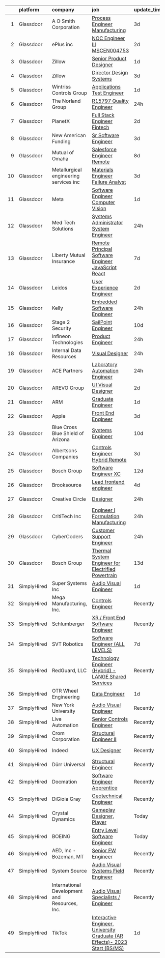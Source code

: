 

|    | platform    | company                                       | job                                                                                                                                                                                                                                                                                                                                                                                                                                                                                                                                                                                                                                                                                                                                                                                                                                                                                                                                                                                                                                                                                                                                                                                                                                                                                                                                                                                                                                                                                                                                                                                            | update_time   | location                    |
|---:|:------------|:----------------------------------------------|:-----------------------------------------------------------------------------------------------------------------------------------------------------------------------------------------------------------------------------------------------------------------------------------------------------------------------------------------------------------------------------------------------------------------------------------------------------------------------------------------------------------------------------------------------------------------------------------------------------------------------------------------------------------------------------------------------------------------------------------------------------------------------------------------------------------------------------------------------------------------------------------------------------------------------------------------------------------------------------------------------------------------------------------------------------------------------------------------------------------------------------------------------------------------------------------------------------------------------------------------------------------------------------------------------------------------------------------------------------------------------------------------------------------------------------------------------------------------------------------------------------------------------------------------------------------------------------------------------|:--------------|:----------------------------|
|  1 | Glassdoor   | A  O  Smith Corporation                       | [Process Engineer  Manufacturing ](https://www.glassdoor.com/partner/jobListing.htm?pos=123&ao=1110586&s=58&guid=000001834a4058af9fbb6e25b316b801&src=GD_JOB_AD&t=SR&vt=w&ea=1&cs=1_88274fc3&cb=1663398074980&jobListingId=1008136187538&cpc=B101C867B3EF2D75&jrtk=3-0-1gd540m6sitko801-1gd540m7dk6fc800-c5c07ae36c4a324f--6NYlbfkN0Bb4ZFitTjniGAgHWh10W3TeqUgmHD9ab1uUtLcNXt52ry0qMjwc_iOtpP0HKeTXmhWgud_uLfD4icouxsAG73Smo2UPS3HLtBVql1JkZ3QzaIW2-XL0-R53cv2qotQU3Y-2vJOL29RJny4lt-y_tZxE535OLRc7QovHD_kSB3fKNb6VzIGRKnKmgmGXoc2FZ-3CBCf26sH7SExdQDyV3wi5xRlG3mo1bU4RtMGWpSVWT-MaspGuYrMsh2ssmVgyp8DLsbiIrQGNULkKtsznY2KmG7UbKJmAWrxYaEr3gHeoAVn0E2IgYe1WoECZUEoENWxUQuT-R2yx1usQ8sMxbyHOEpCT5KuyBA67bH8M_KIEluHUSYrwExC2q9LkXl3hcTTazyTVsOGP7B798iODfOY0saAMW97tIwYzPxn8al4bggmv5ol6OJkkyICzJuPZlENVk8q_Y-MczAnDh_GA178qjhtqoJZoAJoHfk41_DeTPT2OosGtwpsbV13Ng2BoHNZDI-rwPXqog%3D%3D)                                                                                                                                                                                                                                                                                                                                                                                                                                                                                                                                                                                                                                                                                                        | 3d            | Ashland City, TN            |
|  2 | Glassdoor   | ePlus inc                                     | [NOC Engineer III   MSCEN004753](https://www.glassdoor.com/partner/jobListing.htm?pos=124&ao=1110586&s=58&guid=000001834a4058af9fbb6e25b316b801&src=GD_JOB_AD&t=SR&vt=w&ea=1&cs=1_37724aac&cb=1663398074980&jobListingId=1008139239570&cpc=6FC5BA77C9A4CD78&jrtk=3-0-1gd540m6sitko801-1gd540m7dk6fc800-84de1b4a5cb6ead3--6NYlbfkN0B4q5ZfxtiYuHthRCrlNTaH3IgnRrb9iipLWN6eJD-7mZ_ik5fnnuNKhefJl6Hd361oTjYD7O8vKXqpzjS5pZwqni8_Sd-CZSfZgGOtzPG_-v__nGy0pEQJFiEk-wTxyb677_KAoXcpDyDHBA6QU0Z75y-ZQCYAvLLDYYAmBNEgtRD_E04zAsfbdxMypLKKVCGCXj0sRxEpXmpx5n0VLqZ-3rgd4nK8B5V8dS7BIf2NkijO0r-K9CwssElblHFsTEcMbRAJUf26UuqtgJdFNh5eam14CubgaKHJQ1s0Z2AfcgJhwA2c5FBpHGmy8twA02Z7uzsgAlo6tpA4QxuHjgM_0CCdgIyYBTWzqU0BLNtBrZ3RLfrwGy0gG3o-yPqRnjtxeWhWcvmFW2_QzDpY44pK635w4yqawQb-yY1RWMy4KfIaqDKS4p-pmA7o6UjWtE3JHy6NqHSaHN4735TRQ8a_LvqhQYpYg7HCF8xie6ec124aTJGhKqb_WKpW56YDO2Xgu2oA-2EnSXUOyY_FGgaLb9wsvX4JcdE%3D)                                                                                                                                                                                                                                                                                                                                                                                                                                                                                                                                                                                                                                                                                        | 2d            | Remote                      |
|  3 | Glassdoor   | Zillow                                        | [Senior Product Designer](https://www.glassdoor.com/partner/jobListing.htm?pos=117&ao=1110586&s=58&guid=000001834a4058af9fbb6e25b316b801&src=GD_JOB_AD&t=SR&vt=w&cs=1_808e15ff&cb=1663398074978&jobListingId=1008142170614&cpc=654405A9B1E0A9F5&jrtk=3-0-1gd540m6sitko801-1gd540m7dk6fc800-364448741de08556--6NYlbfkN0ANMurRYyPEXg08u6OamUd1Mvhk-zhFSGYIZgoJR86UvYL2v6MoUqae-sD5DnU21vqlSUSPFRMoK9lgReLkKPc-m1dwt8eaZ3HSWQJD73DtPSzAwewj0TbtbTV1dhbLEvWmWniEwQJgkYMCum7fjHxSQAbWxpQwW71RtzALUd0S5y1wh-NaowGrUMaVrSKH_hTIcUVne7J2Ngob8Fs7Ddscc9-Za20rZkJJpB7BMSGLacleXJoYet-w-WL8R1Ha4tTKnC2tCFuMwEhadwTCcMCQq-FPYFwwx7h9LBEjSLgS7jdhA6W_yVBiso-QZkLlTlUNG7x4ughNS-So0YUmEW38xIOk_c7AuhCIJcz4lxZFHwX6essFAKv8ntt_9d8sVR98etr346CLtIYFSE4w3jJr4XK096Jywzq6NV2uVlYVeHglMd_kg2EIVpGMlBI32VqS9TEZDSj47Xj5rRcfATs4vXRt_KfnJ7XFwGN5dfX9yoBvoiChEv2tGUpff64tHa6ExLAXgoS-5ywBf5CrFx9By7qqAEIg_EohATxBUmNCTtO58yHQJYBnF8Fn8elQ8vS3204MnjyBwez08Yh9n4P89N1vOxkJGuBquYVNWbkPCjljuftNyUHebTBXCbk_kC5JRqreBOxw27xTNaI3pXrIU-WEG2hXZycZuqHKblpSavWUF-gmaCXJz08NMlG21DTGTN0Zh5mPHptC-febs0vnKSiYTfxlb6aeFRW2i4uN-qmHcbcaHGFFoRakyYdMfqH3hKXMOycfSHR4MtlldwB2d7RFIwtkeKP9CP-WwhdSO3L0R1AQEEkSNpfgz_mYqg_Jg9NqQ_42dzwK6KBpYxRBSQek8wGBZzvu-UY33qq_mb8DWKV4IbtGX1Io45s4b4g%3D)                                                                                                                                                                                                                                                                                                                                    | 1d            | Remote                      |
|  4 | Glassdoor   | Zillow                                        | [Director  Design Systems](https://www.glassdoor.com/partner/jobListing.htm?pos=126&ao=1110586&s=58&guid=000001834a4058af9fbb6e25b316b801&src=GD_JOB_AD&t=SR&vt=w&cs=1_1d234bae&cb=1663398074979&jobListingId=1008136049385&cpc=654405A9B1E0A9F5&jrtk=3-0-1gd540m6sitko801-1gd540m7dk6fc800-4697696807620ca1--6NYlbfkN0ANMurRYyPEXg08u6OamUd1Mvhk-zhFSGYIZgoJR86UvYL2v6MoUqae-sD5DnU21vqiEA1QlhtJkm-T0k2qyKKwO5hv4PnVPWC-zvUifV9Bwvb37D-OebcASSDcObZMZnSHWHiNFd5cLZ2mZoiL3ESIDPauLx1eIxBK8PSQ8uj628haT1hVAcg9PFF8amdbmH7gfFLp-1qb9CYkx-h1CWcwh1w4EqE2WaNrevijY9MhWVQ_5Jx5tT4t4C61mgRW8qf5K6Z_b85W3zL65114br9ch1xo-1yAV_08nC490uvFcLPWTiTQTNklPmup4rvD915DdY_Ch3pR7vn1-rCA_sPqaG2J_ExaFWnvWC69u1qTkz8Lj1R9cklCKOLvanIKT5kOgeeeNIMEThxYjEKPjzO3hil1Azvm2QQQC5w6Ug5NldUlDTDkJuB7ajy_7tFX3bO5mdtsktVtq8NpVNHxv1Wrxky_FXXO8Wp56ZunAKJ7VMm9fnF1w9gpcC44qtxTvt7CRZB5stVpL1JGRx_jMJy4Jc-BY3V6C8Nzud08dO7t2cd0-J7TalRUd0LhelG3kgd2qNz_tHwKsF8UoX9k-rA32ahojwPsiNRF1i84ZG3uc4M1cCea253zfg1_nAt7uh8XEdCs6FeiU18y90BvFnIcTVipCtqDr_1AR6qCRcwAsxGj43Ztrhk34bHbXd4HeekWBEWr2A-hnL0ShMstu33RKGQqtHLc-8v4H5aeXnF0Z3FgS-TNTOx7iYE8iSsAhXIPpkY1mdep28TQkS6PmS4vbM3zZ5HsPboqNA62KyjodElOV6TlfBlH9dj6h49dgRKYKonRaIBhUdOk_vLKxnfN19h3d4I8XXgmgkzg45aTvdrwHhqWF4xsveAsL7NO6rs%3D)                                                                                                                                                                                                                                                                                                                                   | 3d            | Remote                      |
|  5 | Glassdoor   | Wintriss Controls Group                       | [Applications Test Engineer](https://www.glassdoor.com/partner/jobListing.htm?pos=106&ao=1110586&s=58&guid=000001834a4058af9fbb6e25b316b801&src=GD_JOB_AD&t=SR&vt=w&ea=1&cs=1_428b2379&cb=1663398074978&jobListingId=1008142393455&cpc=9FE5D8D7282D4400&jrtk=3-0-1gd540m6sitko801-1gd540m7dk6fc800-f4858d5496ece971--6NYlbfkN0DzaDHVbxJ-LJZej0v9fk4K-FwNocoxjQ_zxp68kPBvcqyzjXk4zrV-AMeBBNdR_3LrmuO1VF_YWwPG3axNAWvEKmCTiDgsumbbtgYkN0aGotvsFtWWqtZ8ML08tEc9DgE9_sKhrRn840pXmqm9x0TJCFrMc1vaCL6IJ2Pzz25HrY2qVLRpXQ9k6XmPBNyHoghBBdycHQZHDdwJRC-X0c5qMNX1SpkXR6kqMgkUaPFqvEegyL-1axnlehqp8yUigYe0erBxvOMXWRKafcVrYAnG5pE4fcc1jpcgSYVcCkNeKqU3zEddV2ObnH9aQs81DuWuoLMyT02NvEz6bKVgFz-qJDCb19OzcgpcmLyyRmtLlN55Fzwqi6_9c6kLAOH2sBBBzJIqrmJf99pB3SURn1S4faFUpw5ZePu40pZlVogZYMh7ZQspk-WdX9CkFxVKo63wRxHKkiknUeekoCegdnz80ApnasO_uvWWtOMvvgB0NtnnDSjp4yEfylW-zi2LMAk1RNRMZmZjGA%3D%3D)                                                                                                                                                                                                                                                                                                                                                                                                                                                                                                                                                                                                                                                                                                              | 1d            | Acton, MA                   |
|  6 | Glassdoor   | The Norland Group                             | [R15797 Quality Engineer](https://www.glassdoor.com/partner/jobListing.htm?pos=130&ao=1110586&s=58&guid=000001834a4058af9fbb6e25b316b801&src=GD_JOB_AD&t=SR&vt=w&ea=1&cs=1_f5a009df&cb=1663398074980&jobListingId=1008145650337&cpc=56C4EA4A1A191A49&jrtk=3-0-1gd540m6sitko801-1gd540m7dk6fc800-bb31e12b5ebc2f84--6NYlbfkN0Cs2QQGjdTOBHrQsJuheh98jDPi9TyT0ZfRIAHkJTTzuElC61QxND8ZjN2R-w4rcx9BhE_VOAFU-tb0pEIZasi40t8rJJEfW5rnPr1onEBoDJ2D-DdLo3jUDatw3MvO3qNbWLnvWAtT1pn5u3geH1RW-WqEHvAkyCvpGoSaGJZx39pGX_rpkJKGw75J-qVRysNqbrurjJNQ42iMjfqE2rxGrBmQn7nRcucOJbGVf71GtCSI-qa7lmA-ll9fF8eDAMLus9RaYBAdFGOX4gJnffJMeJT40osmpMgZsGgXoRyrpwS7iG5NZJkqVr85bQdgtdNeT1jxEoobjS0LqLiViMIa9x9LDOMGdYQfTxB3zH25OubP6XLSwiHe8anVQRpLtq0A7dqze4GVFRhg8hNyL_82kdwZdrqGSMcYrPWj2VulVXnStnMpG5MCXIZacJarN0KtdVjllWZME3leYO0vyWUtN0tdX-OSGFWN9BBokN_HVbQ1fHcVOIzE)                                                                                                                                                                                                                                                                                                                                                                                                                                                                                                                                                                                                                                                                                                                                             | 24h           | Palo Alto, CA               |
|  7 | Glassdoor   | PlanetX                                       | [Full Stack Engineer   Fintech](https://www.glassdoor.com/partner/jobListing.htm?pos=112&ao=1110586&s=58&guid=000001834a4058af9fbb6e25b316b801&src=GD_JOB_AD&t=SR&vt=w&ea=1&cs=1_0e518255&cb=1663398074978&jobListingId=1008139786792&cpc=217C45A42544DB93&jrtk=3-0-1gd540m6sitko801-1gd540m7dk6fc800-6b52d948a3b6ea5b--6NYlbfkN0Ao1sXqsfl_eKMvAUCHN22fcucLWVoEbECIQPomdFbHy0usTcl-Fngn-mWl2k64ogeBwJVRhqKKAvIilE9VIzeIbyo-pmfYZUtyoAaGNS0lZgR43Cu1iEZlBR0QcdDUKal8W4eROixZsbiGSfHzew2Nql40vsp4CeutMshazSzXdrytcqU4-UpdVdmkUtIhXy3BD0VbSXkU05SmdZOpr6u5-q5wi3A6oogCndtkd4CJhAg5v5InSQjAKqB70wL7xECjSltrdCFGtX36mL2MR-2cNdweg7kPaPDzs6hoKdKBDwXAq8LhYFTz05ut_3xGbxjDuM-czhS1pQ-esSYVNDfXYHhVBLE9RYaTUgOXk4oWIZVbCg6sm-IXlAn_tG4Kqoqv5iPNC3Zay-ximVcFxqAMPBMKRM7FFMGyO6sROqGmoZI-g4fxtB41lNS0aEjqpwQBUWjfk4obMGIeUOz58dU53Pa1RQQbhLbrouXI1CeofOv4YHizYEOYm4uqXT-KS0E8_7KyeF8HjA%3D%3D)                                                                                                                                                                                                                                                                                                                                                                                                                                                                                                                                                                                                                                                                                                           | 2d            | Remote                      |
|  8 | Glassdoor   | New American Funding                          | [Sr  Software Engineer](https://www.glassdoor.com/partner/jobListing.htm?pos=114&ao=1110586&s=58&guid=000001834a4058af9fbb6e25b316b801&src=GD_JOB_AD&t=SR&vt=w&ea=1&cs=1_9f184e5b&cb=1663398074979&jobListingId=1008136930117&cpc=F7A2269C793D5877&jrtk=3-0-1gd540m6sitko801-1gd540m7dk6fc800-911757b8bd4b4e48--6NYlbfkN0C2BFb7Ub2YUp4strrym9V3pWtjyRKtgHKt_kMzkewmGGJEved23y_kY-GSZp2akmPHQGf_sqQ9T7l9enCe72TpNrDEMVABugLuHqt7UEMCUq49GGsXZFh7ER6s6k_WIPEVrRpJEoBk2albyXAqnaWLI1VTWsSmJf9OvNfB_8vlohAxXd-rhAU34JGQzmXnZIOLNFYx5iAaaK4b0Z81wVgt3MScD6Ixx5gNqjd4SpAS9BIlrx_AoLdhaJ-wzVPLyetX_s1-A99f6kcafhxexpU26zKLPoubEiY3uM4Wb0vta0P-Dg5XNlPg6I3FweE3xOhgd-pW70iyIZlNG3FuCsDNEsFp5LG7msHsjl4CiZhhH0R1pv260kXRDS-sc8Aup9PYaPB0MHk7qcUezCmpQKf7TFPZM694VXJeLC8V7wuEMUY6hEBv37b6wOlDLC455h3XftmmECmJOUNoaxZHmpcpRaJmW6eSTFh2xqMakrcoQhcMKh18uTUM6iyHRcFlsh4Io8ANlzEvsQ%3D%3D)                                                                                                                                                                                                                                                                                                                                                                                                                                                                                                                                                                                                                                                                                                                   | 3d            | Remote                      |
|  9 | Glassdoor   | Mutual of Omaha                               | [Salesforce Engineer   Remote](https://www.glassdoor.com/partner/jobListing.htm?pos=109&ao=1110586&s=58&guid=000001834a4058af9fbb6e25b316b801&src=GD_JOB_AD&t=SR&vt=w&cs=1_21a2cc86&cb=1663398074978&jobListingId=1008126266615&cpc=AF1E4A3695F490BE&jrtk=3-0-1gd540m6sitko801-1gd540m7dk6fc800-2c430e978f3b786d--6NYlbfkN0AKY9t8q7VgAheoAs7efbXyhExMUVS6P88HBLabZoQOT6odWudF8K1nswEbB-u_gfhpoqbk2Gu_Ij1pbMkCaCxA4sFSufbrH3PyHdjj_IHJxKKO7ncoKR1mfChi40gAl32OhRk_6NkiabsT2P8gymBO4S0jupcXWeKmc9nP7kvawedH2Eyklsz7sNfSIlLvfBzKdjyXOIaSZHzq8yAnwM_C2Rlhz6JDy5zSlmflmdn0cT6Y25Pvfpye18NoKjyksbS5ih58d3ZeCZgZ4k8LifrilaFhjv2ohgy2rHKv8JbOXH-JEfba2rzCTjp-zGDxpByMyUc7J4pG8HwsgnItwPB28G6A9y8G8gUeVRd7QUFPER1L18OoxIFtDzPGZjCrvIf_Aij90GkP4d7-qtvj1Y4TfaFHCGvGTRmR_nH9mISJizQ9gmtP5ez4n3FNVdTnuYsUTOKnolyRA5RO55GUX1hGaImx8rb4WBBEoPbP71BaDzm3QViqd8cgifgTrkkOqQns76wUkwztFKIueLQTKyLQDXJemmERSyQ%3D)                                                                                                                                                                                                                                                                                                                                                                                                                                                                                                                                                                                                                                                                                               | 8d            | Remote                      |
| 10 | Glassdoor   | Metallurgical engineering services  inc       | [Materials Engineer   Failure Analyst](https://www.glassdoor.com/partner/jobListing.htm?pos=111&ao=1110586&s=58&guid=000001834a4058af9fbb6e25b316b801&src=GD_JOB_AD&t=SR&vt=w&ea=1&cs=1_3faee2d9&cb=1663398074978&jobListingId=1008136727428&cpc=FDA93C03AE7AED37&jrtk=3-0-1gd540m6sitko801-1gd540m7dk6fc800-fb0a70ed8939e296--6NYlbfkN0BHIfC1zsKGIu0R3teaIu8liT7fbRNLaQeDQfcPJweUKxynNxS1I3QAnlwsrwmkpKWS5rREaoIAaDJfT9YU9kC7ouXimAROHKLl2pMp-9lUIfFQaxUkeBmlokzOpspGC7sdsuGNJLt5nrw8SxfzYrXlvHLqOdyzz1kAi_cXcNNbDCyewX63_ehF4jlLQ_pzQwLYL5HoVW01O_aj0CDxZV7pOWHTNjBg21hXoJ5uFBkrPUPda0H_GzPUpquoE6o3VPK4Z9P7JN4J_1P-Qc06UD5Xjot8mQM4dHv9nxemlua1bYZEW7ieUCZP6IU7LbhWugGgpZEvtoDfYuZ-8s-9nexgKRHIsMuzqrCrsYQGkTBTdE0nB87qY3pVEGwqLHmDdGUKy1b7p_zKTCmAoHFax9W1v9-Z6_j78dI4RzjLeJmbym8ZvhyrXTA67-D28Xwj4RsTLQXkeZFIb5CEZKO4TszN-GXflvNsFU912_aTexFz8Ef3sbG4TKGfB2ItVUkfghgqhlebQFV90cwAmGZl_16d)                                                                                                                                                                                                                                                                                                                                                                                                                                                                                                                                                                                                                                                                                                | 3d            | Richardson, TX              |
| 11 | Glassdoor   | Meta                                          | [Software Engineer  Computer Vision](https://www.glassdoor.com/partner/jobListing.htm?pos=118&ao=1110586&s=58&guid=000001834a4058af9fbb6e25b316b801&src=GD_JOB_AD&t=SR&vt=w&cs=1_8eb924ba&cb=1663398074979&jobListingId=1008142762144&cpc=BAEB662971763A76&jrtk=3-0-1gd540m6sitko801-1gd540m7dk6fc800-61579f315bf37275--6NYlbfkN0DYl4UJW4r1Vl7FEn6T9F-rD9lpC-0oMJVSiWjK_MGUd8e8cHXcpv6KPyjLHZEfqkVgVCssgQfI9k_P6BFMDfvlSJEKDeaVNQFxludeMnD3v_542Wq9x6Sbxhua_yb756SiwYng5I6i1QZVT4bZFagxjIif_As1C6jyjrJ1kqs97KeIzIMh-msc5TqlALOofKlgpHgOAsGyydvsDR8e3QcCACKja80UEP4enu7L6CDaHOhqtqzWIMcFFdF3tBmKXzXSFmuf-D9fwTCxNV2uTw26VK2FehDA3HcfXC9h308AoSe0X_1o8djCmd8ichqtSsv7F741ji9FfzGvch-V4bQq9vua-09-zINjb3EKpMzd7RgnLdtjzW7kzDIioBmZ7nBGpqowGJ3ffBApwR-QxsTD8WAqNMcxezf8cx5x-NF1RFrOnY7xM1cKA6OEuwr3Po_XCNxepVzYuqtuE9w9WWnghbCa9zN65u4Iz8ylZQQPXjWZ75dzKJKFcOhMPlXQIWOQRufMGu0dQyaZBqru_K38gJy0FByh3ehsDLL9pfvMpDu7B6sE-MBPkO8qnPgOuRieQNzjjEOxBWgyt2weze1zMyE741JtH298vjHVXWBfA9UzFnT2qNWE_oxHwrZTxfAubdKIYEsTZYPSsWo-orGxM6-KS-LG3nv8Q20cut7wzIsSH_5ANUyRilJD1qnxkoxKZOk6hfS6K0Qeypm0ImxOW3QtYOhM_iJuOL2wa6n_dr8vpfTWVxgY2h6Qj49HegUEkgVETsA4LrLZNtJqla8Q_cG-vC7_ZKqFp5MIdf8pU7wwf0xCBLdK6yk1ahxXPXA9CTz7IPWfRz9AYK3kEK7W9CXOYlTUlYmAEy2A7PZ0FE9eEsMc3-MRaqABsM0yuAzhuVVZMvifYyypGbE2gyUw1C2Ya-zsgSW6ulhEfekUQXzPKy20e3Lj8vgpDnnxw6bQZTcMneJ1Q9LjlCcRNOHhSWKwSWgHGUhCP8Xek4b2X9LBjH0ywSJ4WECu8ObCBypUTVTOUNvx7_35DFnp1_mXOAeKQdjXnLHt2DOesWmggSjInVp2IRrH1U-rvXcyhjs%3D)                                                                                                                         | 1d            | Seattle, WA                 |
| 12 | Glassdoor   | Med Tech Solutions                            | [Systems Administrator   System Engineer](https://www.glassdoor.com/partner/jobListing.htm?pos=110&ao=1110586&s=58&guid=000001834a4058af9fbb6e25b316b801&src=GD_JOB_AD&t=SR&vt=w&ea=1&cs=1_90425ff3&cb=1663398074978&jobListingId=1008145519351&cpc=ACAF1607C5C1E404&jrtk=3-0-1gd540m6sitko801-1gd540m7dk6fc800-11df856e030e0a24--6NYlbfkN0Dx3r3E47sSe5bB3PIy1uzBZvlB7xy2NhfhZMlxQTsxrAM8lLPxNGOO8NGviw1W6kMAe2MEHHkG0aoukZmVsx8sh99xWnuCFNwq0l7A2rpRBgxopZsrVZf67-5kOOID4NM3VpfwfYEofAm0l-dNaLQBFoXy2n9Ri2dKU7EdAaxD3vy_Qo6bi0rktS3Ioc5WnyElaLpVVsWihAdsmxZuWfIHZe5K5OWVL_gn9nt6jsxHEPjSV2AuRqMyXEN0Kf1ISvJyx3Cq18rqUuBoIGSwdT5HRCHv-KJ__E4MSbOsKiRXt6cL8rHHPGSJvmVxO-hPpOGqLdeQkEG6o-3CMureleKihBB7fPhd2dzFwm4DA24cRNkvUJ-1M4N_Je806j_M1nge8WN7FcVNv9_1ShpabNEotqNM-RAc8dLeJZpZXTL2RM_l6Ly951mxKs_XfER8UOlaL3xV0OeKqmiOrWNvUFgsGGmaHs50UWNfquDHdGJ6NRBi6mjvUOVaFuCiHFrKj1s%3D)                                                                                                                                                                                                                                                                                                                                                                                                                                                                                                                                                                                                                                                                                                               | 24h           | Remote                      |
| 13 | Glassdoor   | Liberty Mutual Insurance                      | [Remote Principal Software Engineer  JavaScript React](https://www.glassdoor.com/partner/jobListing.htm?pos=108&ao=1110586&s=58&guid=000001834a4058af9fbb6e25b316b801&src=GD_JOB_AD&t=SR&vt=w&cs=1_41c28e5e&cb=1663398074977&jobListingId=1008129949434&cpc=F793441F64F6F721&jrtk=3-0-1gd540m6sitko801-1gd540m7dk6fc800-039b1290ad11a24c--6NYlbfkN0D19kSVUiNzG2UWy1lRGehFMusHrHGUl8ru40ax50wmt7DArby_x8vsKPea1Au2d2T1zZFDcLe-8T4dn4r0T2UYr-mWtxO5YsMOmVmH1Oo-KjKr3yyyhISNBuH36IKBKea4LHf2DPT_Kb6VR1yLnI9RxqoDUj_dX4HBsgA__5l8jySJsKJQeiPpt7g-Sk0PL9zHIDKzkmqbXPgwmhosgWmmwXIxUg-AcZuC8LUeZ_GsNBgJR1pQLG3BYvDUWMnLbV30FB5xscvXzlLUk4fTEjHJcFs87FFrVg4rEqR-FtHEKmPdhCg-O3pw_bubdJAXxJ4eehYX4DKrI_hOF56QjjbxtkoAmqGNKNyWDu3pVBoBeTezJ0rNZechzhE95iA7kTq666CXjI2kmsA4YBErKC41g9EeXXpjhvKMO1bwh4I6-rda6lh_5TDbQXTAcLtevs7zDyxziGI0uTj2YU1tsXecvN0ghcfRjpOWR6aNWhnnPLnz19R16yeAPv6frmvPwxia5gmI8sRAzbWiH7qaelaEsY0ttlePvD0LPH2gPj4SXcGnhzzn5UVdpJr-CPz_WGakMRa3EABu3LHWyJ9pVrhUsHMyZQQJGlYUsAH1k0P7sbDqBjloSM5GpXq0pViaf3FCDaQbFbV2jM1rvBE5AWSvFcdVQU7z-5kf5hELG7Rs4i_Jl7b0nSoH)                                                                                                                                                                                                                                                                                                                                                                                                                                                                                                                     | 7d            | Plano, TX                   |
| 14 | Glassdoor   | Leidos                                        | [User Experience Engineer](https://www.glassdoor.com/partner/jobListing.htm?pos=105&ao=1110586&s=58&guid=000001834a4058af9fbb6e25b316b801&src=GD_JOB_AD&t=SR&vt=w&cs=1_603d0a25&cb=1663398074977&jobListingId=1008139939169&cpc=292036AD7E8A5303&jrtk=3-0-1gd540m6sitko801-1gd540m7dk6fc800-6bde4ca1fdafb9c0--6NYlbfkN0CZUO70VSdYKA8PR3jfrSh5ljhqJhfDt0PzQCMubt8cRihWbmqO_-Ccw6DGinMZCyJ44qOBz0TUFxa1ds0PGAHkmoYuVoGX0crAdfzTIdmvDUa5Q76LtPOUDAqbyCp15LchO3TrnZJYV8UVd6dAPo-Sk4ROiWGVdph1JwGXzkjf-lDxpp0qCDHdgi3PDd7mPPBaoMY7wKpXH59qPZ_PBozEEpl_9yaoWaYTGuPIUR0RNod0qxVYJ-B7FbMahGTEENCWhRIss1xqc6BDfLAZ74rgfXiJ7D5Z8ixY-sS0vexpAV_jQr_jksZ1GiDcL7e_DccL3Is45KvCwjD_sH7OnnAc1hYuB1azNhFCQvFl2TZw53Qvs6OUky-T9EGtOhhC5a_gXZyO5-wbcw4fQbJCtHSi48r6EXQSr1hiLO_Hu8PeTI3NqBT028dns6_3duDOnrUjhSQyYyLmfNF9TWInMa4Qc2x3-XJkSpEKSUgf7y5zdMtuMla3XCbwlHB0tVEPGNu1kT_hF3z1xxDR8bUsGhNov_lOQDp_NYEySxTT0rNKQgTt8KCbvsbn6YmUSQH6W4BA2QKcNE4mB7CocCXYxda6rw6QI9jox6AvfzbM7y5pATkPsTrhKrJ-)                                                                                                                                                                                                                                                                                                                                                                                                                                                                                                                                                                                                                 | 2d            | Reston, VA                  |
| 15 | Glassdoor   | Kelly                                         | [Embedded Software Engineer](https://www.glassdoor.com/partner/jobListing.htm?pos=116&ao=1110586&s=58&guid=000001834a4058af9fbb6e25b316b801&src=GD_JOB_AD&t=SR&vt=w&cs=1_c7e7f60a&cb=1663398074978&jobListingId=1008146015319&cpc=036CEF58F9688075&jrtk=3-0-1gd540m6sitko801-1gd540m7dk6fc800-3b6077f90814f627--6NYlbfkN0D6qFSVCaa8tXn-rJ3OcXif2lPyFmwsE2iZBGE4YLg1gz3DzxANTQL2R188vJaRnafQsfMFTfUZ_n2R2-LQfc5YXumFZZ_GyyXpc4s1WLW3adVCMmmZqPYkc3aTJjQWh974VnSUKcard3ty9tKakQ70OUGhTlmc09-17A9E6DQMfMeC8ounEi_wuHk16dBT2tl6IOlBD7OpCLaZZLJn_-q080lnpR2GCoIxIV097yUQPcMb-FJOzWMXYVthq2Ew0qh6_H_UYlv0QYcZTHcn4uHyaIcIjB1rhBGpCg_cMQSP_H4tExNrqrrNsXpEwpjQoFmyESkM8h2xcgzwItDmT3jQZj7jeO_lHxkSrh2LGQjnVreNvSOntWM8ppu-mldNHoRPncyTlrJ1iKjo6Gy-OW8M1CG3X8qNfD58WTalLXwNALGd6HyD46cDivTr54owIzO7O7kGaL5vDBzfuz3HuhVQ4_uV1hVnLYc2xMrgYv6L-b6UXJcdEwvgryuFYN0mvnDO3CFQ6-1fxvUmdS8IylvRo4N_C6PlqLQeLGS-f7nzrBRHvAdHCgKdvQgnByiG_nJpvc4IGDgVhqCLM9QIMf5b5f0KuyMcJUvxcNM_ZCbgDd9q28SDKiGF-KHbPZWTYu9g0I5NKmTPXyt4cjmh7dDJpIAf3-CFmxAfmxVTuL2FF4ZnG7nntj9nyZHgPXLI3VC6JGUDMXn16nsqr1J__6_tgg3N4JYdDquhjhcmB6GGOARNdjjIRHjaChaGoJAHbe--sayDfCHwUKG7_5nUtbWPQvFjaf9doAH8hwDsVQxUnpCRd-i4hGnMfbELYhcOycr-LufZOj1TKNdlL6kxyzdQTAKNtIzDtKiY-cGfitZ2fQkOJpe1WIEo7jGj-qD1iVjYHauub4ysd4JE1kuX-wo4LGUyHGE4HOM2uQd0E9fcfr4h2yroLKVuyU8wqwNqrdJJGchsagL4qvHG9xkp37bzTPIc9AsR4aqV6X-vmxBo6pFOtapk8261Cam4JwFPTjvQtDnYWWFhzQ5C6AyGE61LSDinVsktCOffneN-vjGaOt1KRE2jKDoHMyIGYfvsUuPG-SLOZ6nwkwfnFsUkOB4F4BkklHjF-Np_L_K_6Qu2Rv9lAVsMqoi83feExbeP72Jfy85pETWgO5v3q1CcID1mC01QNNFHuthxaLbLTe9jKZ-KUM2RutWYKajfDJOf0uA%3D) | 24h           | Farmington, CT              |
| 16 | Glassdoor   | Stage 2 Security                              | [SailPoint Engineer](https://www.glassdoor.com/partner/jobListing.htm?pos=101&ao=1110586&s=58&guid=000001834a4058af9fbb6e25b316b801&src=GD_JOB_AD&t=SR&vt=w&ea=1&cs=1_a167209a&cb=1663398074977&jobListingId=1008122108192&cpc=AECEB822CA110EBC&jrtk=3-0-1gd540m6sitko801-1gd540m7dk6fc800-ab52e1fe7014b250--6NYlbfkN0A8T88lZYuzf-YiSocU980sXMNm8VYjkAjpTeJrhsXZBo5azuizjI5jDhn4NeyRL-DWMQZMu4xJQ5l7A6741QzoSK_bKV8uZMTRXsP6FYiybRrntL91jxXSP0VTeicyFcD6kJSww4hA0lorlDb8qW9GgVuiVIoLkqh2Xe1m9KGqmL7OKOrAd9lg6m1u-1S80-xZpi2uejAZQ0YNEXPzpiw75q11XTx6jaRNstu1o0BOXrKzxi7xrPSBc1NXOMthqVcx_vuWYlAqckOLCk4ElFi52LtvvAkPmBUO3xo0A6vfi6TIfml6GKFNIaPsSFqHCBi6tDtkFKuxoUznxpzTibaAYwT4uCaljMNX_2Pea3OuL8Oh38ZOR6ROma3D6hbwbnXRuXEccPIEQPVL2pW6NoTBIPExwht1UTeg6yA6yRpts62FtATIJe15xZ2SbpGCyc-3dWlBAP-zsuE0YZZtCgMu9ZQ-ZKE71IYUKAhu4N6Ah-4h9O5SYjt-d5uRK3PT5CEHv3skgC5u_TY5lrY7F3tZz7ty3SRmWAiy5tnKQwnEiA%3D%3D)                                                                                                                                                                                                                                                                                                                                                                                                                                                                                                                                                                                                                                                                                      | 10d           | Remote                      |
| 17 | Glassdoor   | Infineon Technologies                         | [Product Engineer](https://www.glassdoor.com/partner/jobListing.htm?pos=103&ao=1110586&s=58&guid=000001834a4058af9fbb6e25b316b801&src=GD_JOB_AD&t=SR&vt=w&cs=1_555cbb26&cb=1663398074977&jobListingId=1008144240266&cpc=71532419B2302243&jrtk=3-0-1gd540m6sitko801-1gd540m7dk6fc800-724de8f0245d8fef--6NYlbfkN0DqrqhivqmhBwg5T2roGhaxzyOkTViST-_mlizj8iw-9fiDRYNioca1FXswBqVtYwt02ojrBLVF7FsBkB9k7kA5DW2d-Q8Hf0en2PEV9GnktWlr9h-128N_42Urt6DE325gqMjKh7g-qQS89dXTVnOfdmRDC6iwe6DMyxXp-PcFThysJpwXK1EDxB9AGpBhaE5M3WvkMmLVdXojtzn3k-cXFODA1SsapzNbGnA-SpPPyw8F0kxgh1O4GgkiEZPy6K1SFSwgPg9X4AJ_khi2Sy94rrmt13-vCmakzSrANXqJuxCiNqFVCTKONlCJpPn9dJrIgs5H9C5sZd3qChrFYb-ChWju_oUwga5am9BqimPgJ1iAYI7LCFDmb0PypsP-exJhqqhjTjFq7HnM3sSkAN9BlCBziKyjzGyzMmbCkC6BiD2sN1dkEHcYQnNPpLc0mQtnjLl_2aNv97eOAIPgksnFOZnRssGPCvNatn4pQPHTu8AwoHMhftatODJK68E9x6qCitHzsiG8saxrWyR5QjxmTN5h44P8UyU%3D)                                                                                                                                                                                                                                                                                                                                                                                                                                                                                                                                                                                                                                                                                                           | 24h           | San Jose, CA                |
| 18 | Glassdoor   | Internal Data Resources                       | [Visual Designer](https://www.glassdoor.com/partner/jobListing.htm?pos=128&ao=1110586&s=58&guid=000001834a4058af9fbb6e25b316b801&src=GD_JOB_AD&t=SR&vt=w&ea=1&cs=1_dacd881a&cb=1663398074980&jobListingId=1008144747742&cpc=8795CF9063CD573D&jrtk=3-0-1gd540m6sitko801-1gd540m7dk6fc800-4f85c4946241a77b--6NYlbfkN0D-IIHpRgNhhiguU_t6VlqfhfFf3-SclHiEW6RanCpGL8wFVSAuk-AYI9mZ-8RRobdSsNBjI_YL_T6vgtWjjpYnO6jHzn2yzDMqO9uVUSI6dTywGxEXfqAEn_gSOqvJuYR9q3m2dtMdRBfvhUYTDDt5uezfNUcst87bHAGPI7DBV0QruRXBh4TxhoB1bo671sHCjHkhljsVk3KZNxrEGg8jRDhh5w7kCp0I2TnHvPXLqWqX_9iaXDDWXJBUFk064OeSH1UafZNMT6ZSD98oaD8GdLus2ugnMhDbmzZGVwDRZBBzUtPFu-UIUpQE5LfKh_07r78gQI8XhcDp3Fd0059HwDmK4K522bEoUVclTOVflrv-6MNXk6VWvo2bptYiuMn_lRHO2r7VfEx6Bry59LgI3hJmeh1lD1cdqkKRaL3JNZynj6oLv7e3Bj-Dnz55Qb6GyVPbg4mAGZ14v3fu0pc0jr6LeMHbEckD87526IqacSBJI0Tcvma5p7w9l6WYjkE%3D)                                                                                                                                                                                                                                                                                                                                                                                                                                                                                                                                                                                                                                                                                                                                       | 24h           | Remote                      |
| 19 | Glassdoor   | ACE Partners                                  | [Laboratory Automation Engineer](https://www.glassdoor.com/partner/jobListing.htm?pos=102&ao=1110586&s=58&guid=000001834a4058af9fbb6e25b316b801&src=GD_JOB_AD&t=SR&vt=w&ea=1&cs=1_5728b0cd&cb=1663398074977&jobListingId=1008144870628&cpc=036CEF58F9688075&jrtk=3-0-1gd540m6sitko801-1gd540m7dk6fc800-b29ca8c5a58cd525--6NYlbfkN0ByNdR6lR5vInkMqW9PARJ6PF3Zoox9TiDJ9pL5aH1WopUmg_nMMrmUPq5by3VtF0I0x1Fdqx9uJngIVE1jR8UVhk6o-yJHh6mQjnFPvfo0iXURX6wGPMaPe-nYGM_QpUMGKUrgxn3wxluz9v78gWSz1Pn0x4UAUTyygmf4pfoGPTdDNzywRS1r-kCtMq2li2Z0864_zhebrRSv1vKVG6OHPRyF4_RrfXNiCDkyykeTrhoU4nKmJ08LPVgSfLdW0hai6LX4OCO7sMWuqLFD82DENm872X2s9I987daH-c0EFscH-1ukYfl3cHS8zW4ggo3o6q8ij0X1QlKSfVpXtp-wKMPb5fUpIFZN9TUKLL8FtIoHhKDtX6CI4GwCvUQPunGof4m2CUi3Kgzo_Sa_lG3GBHMZjRpzSSHqhHjunYMacq_0tDEvHLW3BpzgCC9EcGz3Nea7AmaWjKLda6Raa2vHcZAvB5BEktIwz3j-kcN0Y9SuXwRFFukP9llYYe6yUpCHtvvffNiFhw%3D%3D)                                                                                                                                                                                                                                                                                                                                                                                                                                                                                                                                                                                                                                                                                                          | 24h           | Middlesex, NJ               |
| 20 | Glassdoor   | AREVO Group                                   | [UI Visual Designer](https://www.glassdoor.com/partner/jobListing.htm?pos=121&ao=1110586&s=58&guid=000001834a4058af9fbb6e25b316b801&src=GD_JOB_AD&t=SR&vt=w&ea=1&cs=1_8275a3cc&cb=1663398074979&jobListingId=1008139782334&cpc=3BA4CE39D5B5DEF5&jrtk=3-0-1gd540m6sitko801-1gd540m7dk6fc800-09cb5fbe91300c7e--6NYlbfkN0BCLW45RZuRc772PykXY_iXs7CHdsEvuP3whbuRYvlLzUPBgski3_CRPHCklom68OsOg44Yj3MDtF75NEExsJSqVGvHT9UJ3TsYQpGqoA--RGO67Dbf5as1BcATX9IQbrsfAbGz9pAsupXmp9GdshoA5iLPOWqjSwjItMdoRnjNWhjRVdnRKu356wxDDya7Tr3xNTxaGkEHnmOo83EDBqNOga6zBRTkptRX9NRaipAs166304ai3Ds6TaNbff71LJaT5Bz4pwQMYCyniuNBqKjypHPpC8JaQwuPXGxG6Z4v0Us97NKbB1gt_8-en8cNoUwBPkugR5feU5yDxmyIeJVLd9kXrWVbIp5L--WGwUEKbQ3MlrNUAvmW22pOfoajyQLW7hF_Q6iIUywfWCrFy8OzaWK82dKtsirc4_2ShqNlErt5iIkjZRWarnGLkTxrnIOrrkLEffYT_QAUcaMQ04GVMDfZKcM8k2pNoJuOr9AgyzaFH0AjnFCWGuiE5XIKEro%3D)                                                                                                                                                                                                                                                                                                                                                                                                                                                                                                                                                                                                                                                                                                                                    | 2d            | Remote                      |
| 21 | Glassdoor   | ARM                                           | [Graduate Engineer](https://www.glassdoor.com/partner/jobListing.htm?pos=115&ao=1110586&s=58&guid=000001834a4058af9fbb6e25b316b801&src=GD_JOB_AD&t=SR&vt=w&cs=1_a6ab30ac&cb=1663398074978&jobListingId=1008141994999&cpc=56C4EA4A1A191A49&jrtk=3-0-1gd540m6sitko801-1gd540m7dk6fc800-ac5b07f227ed174e--6NYlbfkN0BgJnowPS_nFa6JvbNw1Ud-JjG_6nenis8YkFjCtkUlxoHXLw2_bm5yT8xmAj-JAcWUfbGN7nu6-LhRgIT1mEfb-mWBXood-v1rbMSNgrtKXebde6rqEIpGpDwKOcYmC8RVNHVSyyFo399m1Fo1y67MhqODRdbQxtbjl_mfn7bUtaWRxXvbJk_2c4W3Cifv8FmLzlmtHBuCLrDW5gm7YwMaBR3jdbBVDC3fY1gLPZmo1Npoojh-su4Dm20aJRSu5iTJSafT0G-O8-jC4ebrxOh5Ye8JiB3rcKb_Yp8_gMtUHBdBfgpITct76QnUwnWdiQkkKai-qH57xcp7Lvx4nqglt1YAu1SIoB1PZaykOw5NDi49WHQviJ8LaAfMyjAg9q0qSy1ZxJ4a0jQTINetZ4peeA94dS6DJTroBXxuy1mfToBbiV3Ycv5eJaY9wj-Tur0%3D)                                                                                                                                                                                                                                                                                                                                                                                                                                                                                                                                                                                                                                                                                                                                                                                                          | 1d            | Austin, TX                  |
| 22 | Glassdoor   | Apple                                         | [Front End Engineer](https://www.glassdoor.com/partner/jobListing.htm?pos=120&ao=1110586&s=58&guid=000001834a4058af9fbb6e25b316b801&src=GD_JOB_AD&t=SR&vt=w&cs=1_d5b8a9cc&cb=1663398074979&jobListingId=1008135855772&cpc=9908D8D4413DBB8A&jrtk=3-0-1gd540m6sitko801-1gd540m7dk6fc800-5d7824a13151fa61--6NYlbfkN0BvKrLyj5gPmtZO9T8euul8TCxuuKNOtzRJOomxnwSEodTz2Bc-sPZlC5mDe-NOaJjhdP3bz6mfLQJ91K7tBE-y27bWa_X9lEXCL_UvqGjwHmodBnxXP3yh3urhNWf2g0RgSzL6i2IsEvlehhLVOutBytH-uLlpIBBLxBUcZNGwOLB_ea0xuRlCYbOH6-K-2PBzA2tqsCeioyn53TmQyNyLKOh8Lra3XtiC8XIUxxiuzeCoeh6iotNYNDCoUOL9kNdzcRTHcXt-YBVNABMeo_7PaKlAikwpVXP_tD4eAJTpGBeQj-KwAZ-fTRPRcZYpiP282iXPa6RH-YcAeTNNXyTfJR8xv4dOSQ568iNZuQE9x6reH6EDWV_o8xMNPa_P-wtJneF31E5ueYA3G1xctP_Mct3iQ7EC9qya6yx1u2xHYT71hy8d9yDKfApRxR3-xhSVbYeeeNCW95KExAamawBgV1GZDgz5GctA_tZAvg87L4mvpEWHJ-LlGaeULJhFJokvcugSJ7juLuSwCLrLTIc8qQ0giC-xlGjzfDQAWlX-otmufwWHlPxwJtPIMyTgBbAIylXZDSppcpct5WbgcoM-7Tkk8iAuXRhiza4kwOSZzoKofUSviXG9oY5N15EXHZ_km8dnsVI4_mYTOeNT-LQAY-xZRpqlGmifAXowm9ClQDZoXzrxvplZEV_FCAbWh5OMH1YMny5OBeP9B5UzHfI68fpa4tqaUIVfSRSg6d3pDWqntSop0rZHcW0UsRzTavNb8oHelEV8tyu9MqLvoWwbcecrXMoiIMvFikj96_73i0YOMf27qs7zoE3rqAO86HUj4gAei7300Fm96C9de3AK_djIClEGRwcOAVLPnF7QqPNWre1pWkVXeU0GOmxNQ0eU9u1blKizL8NFrwlTqtprJZh7Spu9rMycCD0km5MwxqxNmPidOwYnLdLq515d3Io%3D)                                                                                                                                                                                                                                                                         | 3d            | San Diego, CA               |
| 23 | Glassdoor   | Blue Cross Blue Shield of Arizona             | [Systems Engineer](https://www.glassdoor.com/partner/jobListing.htm?pos=119&ao=1110586&s=58&guid=000001834a4058af9fbb6e25b316b801&src=GD_JOB_AD&t=SR&vt=w&cs=1_61836303&cb=1663398074979&jobListingId=1008120944752&cpc=654405A9B1E0A9F5&jrtk=3-0-1gd540m6sitko801-1gd540m7dk6fc800-003866d89f210f99--6NYlbfkN0DLqNmmo9flgV4Nn7dlzs_hf6rW2ISbKAVxAmosldhlS6orrhtibbHy5_yel-av82zwLN9lW2HiSc1y24Devz1HcmiSYErVUVkEK99YKnAPVoV2kgyloD0z7EXsmfGIWNROnr-uesC1oEkOuuekhcYI73brGczpgL3eiIXj8BppS8L65bDEehukWRisEk3RuVvt4vXYqvYA0C_d6STKTJAM18MpHykhi0RDog4MSj9E9lrl6Iv65GOAwdjgvZZO-BG5gBRPJBIR7OOBBxkEmDdu97w4Qi2EfcYVlovKh2jZO3et6bHIqaKcn1qVKalieJMsGg2y9l65kxWCD-roLj2HrZRoDJ8LvDSa9lq-82IfuwmLkPUcL3-B1c1BYk9EROjB0jyaKYK1mrQJWx5huSSENoCMCPY5JhayRq3uG6nRzSyoXKpNFaqjDbuA3rADKhHjlrrvlX3I824HYgdPyIKtKzgN_j7hpFhjm9bUAiQb3zcJqHdX4h3F0LUDI4cH4PA%3D)                                                                                                                                                                                                                                                                                                                                                                                                                                                                                                                                                                                                                                                                                                                                           | 10d           | Arizona                     |
| 24 | Glassdoor   | Albertsons Companies                          | [Controls Engineer  Hybrid Remote ](https://www.glassdoor.com/partner/jobListing.htm?pos=113&ao=1110586&s=58&guid=000001834a4058af9fbb6e25b316b801&src=GD_JOB_AD&t=SR&vt=w&ea=1&cs=1_44e04d25&cb=1663398074978&jobListingId=1008136768032&cpc=5E31031E1AFF45A7&jrtk=3-0-1gd540m6sitko801-1gd540m7dk6fc800-484a3f139c2980ca--6NYlbfkN0BgA9z0-mxaI26Y1-52GAkfCBkpPyf0ZDGDYDeLSyvdvgIYQIaYevQSWSVOrzzuA8SyVfx5XHpSo4SKskeZPA6Xxoi7OKnTxJbOHV_JidbteFkd5oHcDEQxcRA5-5BohJfhvF168iBOBhkH1VeE4t3NWInAlDnM7OlOChWYSuDDv8BQCKPzeR8LMkkOhIH59w9SvhGyL6PMCnyVsOgWX_wEcpxiwhtZ7DocCAMIUb1lKdYwwdOB6M7tBKSmTzwu7h5zGdz_9g_eJ2arbb4sYhR2mgWlNr3XLT8sNlOTQ7GOLxdaX2lRD7EqiO72xzcnvMgoU-q-tzj1Qr4XMd-hprQgwrzZJcVtFryry04hj6NRR7qJVnBnfgfYMWcpHuKqZ-rTKNQV7AWVOIYZfECKfXMlPrYE9uxL5cMdzWiaA1EtU-8fO8srLzCDtHMsjBHzug6-cSvtKdoiSYB2dZ-P3NSggjVnbnTrzHOasYUmSJPVaeftCMrWeEEauYR_mSqxdu8%3D)                                                                                                                                                                                                                                                                                                                                                                                                                                                                                                                                                                                                                                                                                                                     | 3d            | Tempe, AZ                   |
| 25 | Glassdoor   | Bosch Group                                   | [Software Engineer   XC](https://www.glassdoor.com/partner/jobListing.htm?pos=127&ao=1110586&s=58&guid=000001834a4058af9fbb6e25b316b801&src=GD_JOB_AD&t=SR&vt=w&cs=1_bcfeaa03&cb=1663398074980&jobListingId=1008116378379&cpc=A65DF3A704A48F9B&jrtk=3-0-1gd540m6sitko801-1gd540m7dk6fc800-ff5bcb5c667c852c--6NYlbfkN0C6GWNaujYxALY5cE2_tEHrxFJ_nxpjx3wh1ke1yD6QSF_gWAnu0BYVTdBq5zeqwu_zxbnYCkSXrnjN2fdj1HwMDqvpIshm6T_9roc2suWn4sAK432Q-kuQpqZzGYe3BuduXkITiofE9I_-yARDUau5f5206wa0lc3mAfdaLadU37F28GsnMAwJhY4agt726-kl2u4LeRpWS0FIq8_LzUwcSxO-eCwwsx-Q5a7LJc8l4xw0A0ntKYnAf6x13RgQDA7MLAf3Izmau8FeRuX4kRtRcW2Gz-d52W0mMFWjmDfqKe71AEmcEHEYhkZ_WB62zbaKw2Z4mLLRlwJefR9SrR_e-jVWHWt6T5-TlkA30xloAvU60F-EzUDiF9GomIZ5aRaXtMrQTEljT4nh1K2M8uEBRiOBoxAt7ZWrUJFKuXqYyCzvU3ISaQH1xLShU5JOHoU6oMornpNTreTW0USqNN5LC3GFtF2x3RkBr1m-ytFKehVDAwYd313Upyif0pQOyrlYEnnCamlQR1RgSYz8CuxVwVvKok7o55_vLBXXLYAawFtjAVh4rAx-Cm0zomyYF0dtORsopvohdA5dyfeGIypaAHqcPkxyolBRbuWFiDqUzXmqynZHPVWLcgWTH-NLdm3hjQORvhvPaYxjDU_RA8rubCd07nJbtOYSRj8oW2avFnSDV9jC6L4LM_91yso2FAfXZ4DATITLNi-qRnBrlnqfSQnb05kYaxtwVuSSNYmEos6Jj4BdlsPT-5UiPPqFOUe4xwlllBPTux5VuruML_2Ilv_TvvDM45KeMqVR6TR05ntU2bEXFyefIxPt2ikBNkeMq-8x7rH4EAaEfMXcPvIbw51jOjeEn0VVXt1BYfwdXzxN3W_YroTel3ABkvELr3ygdscFc9gewNSWm1vu-sVGEdBqdM7Hw_DelLqfAOqjTi-9YuH2rd_2dsjrUIIE1jFopvTbH_4NuIoD8OApROGKNDQyOlO2g0ILSIK8bC__bzl5c30NdzU1Gvqf36YqYe-lLd3cWpPwGV02DiUk4fJOfQGevQ6VJrXVPdzOilXU80I5tfUjGWI8)                                                                                                                                                   | 12d           | Plymouth, MI                |
| 26 | Glassdoor   | Brooksource                                   | [Lead frontend engineer](https://www.glassdoor.com/partner/jobListing.htm?pos=125&ao=1110586&s=58&guid=000001834a4058af9fbb6e25b316b801&src=GD_JOB_AD&t=SR&vt=w&ea=1&cs=1_3c78ddcd&cb=1663398074980&jobListingId=1008133870052&cpc=4F748F1840550ABC&jrtk=3-0-1gd540m6sitko801-1gd540m7dk6fc800-7c27f89efec1f3bf--6NYlbfkN0BhNN3PPgKPbTMZB0Y0J5JTZS3FnMM-ugqbblX4_m-srDJielPNCs_lvQXXEB0CV7Mu55OnxeBo_SEfO3SStfAUI4q7RJmUGSc3VDClSndgbJHvmZtgX2D_SmvNvUPAW2PYxMy6_JfUDncZXW2H9okRTYKHp4NxdneWuoV2tVJ2KtH1M9wIy_qtjK-P3c24tfDGvp5koqHSp60FjC6KSWuN8V33jbbN0TCsUTdAD30AaoLoqIlCc1wroc8hcAERyGD5wg3-0ShK_28K0RbZbMXsZJM_vweOwiUxZZf2GD8P5cj6FBT-Cq0KdkBKnKGUhG_w1znx9iKrh2EgOL5V9PambhVQhYaGIcMWlJg4B4vkGjuYngaPAOprTHPTfPwcYg5yCPD6EzZrL8ezMy_Z11TAljjcCXOXPFaNfCV89dJCg0noCMYEsJ58qxkI3TxC2sNhynFE1NaVH1A9xktmobocXQBKwfUaMLKFDM_vU4-8T32zGZanu3S03JFZiWO52jD9vvNhZO0DtygtEzWR_kVp)                                                                                                                                                                                                                                                                                                                                                                                                                                                                                                                                                                                                                                                                                                              | 4d            | Remote                      |
| 27 | Glassdoor   | Creative Circle                               | [Designer](https://www.glassdoor.com/partner/jobListing.htm?pos=107&ao=1110586&s=58&guid=000001834a4058af9fbb6e25b316b801&src=GD_JOB_AD&t=SR&vt=w&cs=1_be001c6a&cb=1663398074977&jobListingId=1008144517331&cpc=545C0D17DAD7ABB7&jrtk=3-0-1gd540m6sitko801-1gd540m7dk6fc800-fc54090f1401c515--6NYlbfkN0BPwlZa85gbT4Q3XYQoU_uQn0Qmw9zd_9UNfmcwtqAVud1yvyq1Z4UAlx1bxhDUi3LuBVMTbjX0iXwlY34hshWzzSRRQONS3DELZ3xug_J0ozEyb-xHnRLHQWafC19QhdP-pm04OE-k2zgVk33kqqqpi33IU5I47UU3bwS5585UYK1MnvMuiS7JJsLgbhoavPrwr6pkAvOG_RNkKGoKNYyHLtWvHlwE9K6bMrivGHVY2k6EdBvmIF2i5jb3Y45zR6ReKM3v6dJmUjtOrY7kuNWehNXuACeTDZxYWwFQiCz_0KBNkQ2bM45X3d7w0a3TlQR5ZIIzBoo0tuu0NixXvntBLmPnvtTpB0hDHY8-utODz17hyHr5RZJ3dewqK2bvWo5b3e9IFgXmX41FT0w14_CsHEiUVuc_SB6cZsV_IMbUiomwBfghcIwvC5kF9clPWR8TTZXFd-pBOcrSBXPULXjQh9kYJuE76gYgorB7gu09VrXAU4f_jqEt78hChq7MqVaOnESndO-Kcw%3D%3D)                                                                                                                                                                                                                                                                                                                                                                                                                                                                                                                                                                                                                                                                                                                                     | 24h           | Menlo Park, CA              |
| 28 | Glassdoor   | CritiTech  Inc                                | [Engineer I  Formulation   Manufacturing ](https://www.glassdoor.com/partner/jobListing.htm?pos=104&ao=1110586&s=58&guid=000001834a4058af9fbb6e25b316b801&src=GD_JOB_AD&t=SR&vt=w&cs=1_ca189b49&cb=1663398074977&jobListingId=1008145104360&cpc=608BEFD8E68346F1&jrtk=3-0-1gd540m6sitko801-1gd540m7dk6fc800-6fe27b8f4292aaab--6NYlbfkN0D2r-5Ry8MQtZKfgQAh6Hakk-nHDY6B7nN9Uv5XwWIpTsptNRV0i6akJYiO8J94ya9JTb810__thBe99TWexajqcqJfC3t0d7-uqe3pjZmSpRyRpcNdyJnD-ghbK05rtYsfnR9zrx-F1Kxo-ADEDf7J388_3rJK028h_AxoM1843zFR57_FV7XgashgtXqCEXrXMGZtGXc_SJKKmuh6QHNZq8QSWZ8h2B3eZPfkWRBMJGmTO0UIN9eLoiQn6eRceSzGmnXbMysQrFKIk-eJBKMHj_6PmRcEr3Rz0st_Cp3QDNrYmkLPGH8qrN07x8RLViW8U55dTbEPu3c0eGTfDZwUzoib7zC4cf30Ng9wNYj6rfJpY8U8tZIIQfDymTQMMMIh9xy0K-KLCJKT5uI-0Ssmk060SEyERcu6-QW3zf7zJ0S6JHqYftexAhH8Nxrglp6jspCNBm0h6ECl5TZymWeF)                                                                                                                                                                                                                                                                                                                                                                                                                                                                                                                                                                                                                                                                                                                                                                 | 24h           | Lawrence, KS                |
| 29 | Glassdoor   | CyberCoders                                   | [Customer Support Engineer](https://www.glassdoor.com/partner/jobListing.htm?pos=129&ao=1110586&s=58&guid=000001834a4058af9fbb6e25b316b801&src=GD_JOB_AD&t=SR&vt=w&ea=1&cs=1_60976219&cb=1663398074980&jobListingId=1008146012775&cpc=F4EED0218A761C36&jrtk=3-0-1gd540m6sitko801-1gd540m7dk6fc800-0fcbae9cde79fc34--6NYlbfkN0CpFJQzrgRR8WqXWK1qKKEqALWJw739KlKqr2H-MSI4eoBlI4EFrmor2FYZMP3muM0tqmUw6C3hYKl_F4ss10T26m1oFdiP3rA8fUVeB2KHKgBZR_dG7sB4zwvRZ-LPdsr-_WKD-ORJmGTT-hk9ed5lS_X4bzcxKWk50ESma-2K1VRlHCj6IJWEsAcwSVwXAj4cQkPJD8gyfyo4NcAWtJOUlQ4XZhrzLxnSE11l-tlxrlyAVNPA9JUHIrCMwBaZHSjvosjRXML4Eflv9C-izMYk7G-GqY_ywwkMzmH2KyIJgk7Ks7PCy0krHD52im4JgfJl4jfAU2qa29TgQgYPNomr_gF4ks8moaycCworCCHOKB3yoLEIU3SPQLgWIYiW0mzU-grVdo-lmVDLmVlyOtNc3hnN7ti6X_i1W3zWf9O3Nwic8hu1UtQFaurt6uisiPSrc6zcivFMvtVoKBy74UaxQEV07pSU7LH3Nxn7YljOib7YkrngFn_Pnw2rcXvPec65H0vf6QjeytecqHud1UOB_VllP8lFy00twgSzMCyCVllzE7STfacO1BTrp3FJExO89Du-MEbdGoTEvsV7fg7ZaNtHI4gdvw1m2mZ2P1A5gND_fwUNiE_M1mnEJdeWSEXN4t7iCaKU4ZAQFuG_5SC0q-Qm4dzEscYimept_pPbLnEzYXoIecJggYzuBCaDq7sHT0IF0Uw320FFq_ROGTV9XYhkK3lOKlbBsdiGzr8D4sCo5brL4jov3l8k_jDMtAE3-UjLMxoNLaw6LLPE0emmJGXcvSGATTWzhsGnEZ7ufjLExXWqeEBUR9vaYiewK77FxIQYYnh0R3bj85FNZU6yUzTzjehKOjwXc7jtHpHUuBGTVCz7_FLpzvv_plqp8uCX866bsHMbHoDyVd7zUIvbOdeukJcRuYsvYPWcDBQIiK65s-A-CFkEYhYmfITbyS5yRQdOA1c7NCFKpS6FtG6x7rIB_2DnGN96x41-fJgQ7YMn9RpF6lzy)                                                                                                                                                                                                           | 24h           | Sandy Springs, Fulton, GA   |
| 30 | Glassdoor   | Bosch Group                                   | [Thermal System Engineer for Electrified Powertrain](https://www.glassdoor.com/partner/jobListing.htm?pos=122&ao=1110586&s=58&guid=000001834a4058af9fbb6e25b316b801&src=GD_JOB_AD&t=SR&vt=w&cs=1_62bc2368&cb=1663398074979&jobListingId=1008115704705&cpc=B101C867B3EF2D75&jrtk=3-0-1gd540m6sitko801-1gd540m7dk6fc800-0dba0c78ec525a0a--6NYlbfkN0C6GWNaujYxALY5cE2_tEHrxFJ_nxpjx3wh1ke1yD6QSF_gWAnu0BYVuiTyHJRAlUHK_lar3HCi2VV5w5qHgocMS8UIUCkpz49QRtD1tBDdkw-QmxQPDFbghylbFwQQB7aRRLDdzZYSvN7I7PCjbxU650tgSaglUb_PfzKSmMlOFmOQ7EiR85g5Uaob1_7B7FHWCJRWGiTI2-NG--q-MuQA_T0f837gHAeGIYfw4w7BXeoD4IqLpvj37YjeP8XxyNObKBbU0ZC7joGA1kulnLHDdPbuEI-7uC4-CDbDUKdw5MAV98FRLZZOuSJAdpJ6o_79Ty24vELPqQ1MYg2sMtjS8gJkAMg7t6TREHdgNUwxBGF9bDsfKiUR6bLnkGdVUOze3HnX2zKXTXYwuG9iiW0jJoSsn7MegP1g4UvWwRMNEp6Z5Q7s97pFTPJWBWa7EL7xU-Ut1NCWxril0cIOcBMStozzl1LUHdmp46W2UZxJyvhkKGq-qPAAdTZQHHQGo2J25GXERl8-eS4r2Xk7gksuNVYY3nljprbx_c170Cg-z26i9slschlGhlYKjROTi9foUgFKVfDa4FCMS0Bh6-4d4pcIL-PFolZQ2inHoPV8WmMmEUM8fuStDkbmG_bnitmcYho8L-FfdE06gxU1lNc2wBllXsB6GURN0kzPzrkDu75hXcmj0K9JFceU0NaOOf7JbgI16Lj_mSaPrCSKs2tIVhnJF-HpJFHqTS68ZYq97hfXUPraVzP2LyFBJnNnylsK2FjT2XTNZOqOstOL9-eExWeGZrX3lE4VPXuaUlYDXBIFoHQ51XbEg7BUgCJ_gHW-AMfZ2CVp4At16b3DEsBPgCg9Fn45xKXMa19dDJvgAyR7KgB-l9oRcteDvI9WVqKvvncf2OxrjZl62ROb9t4hvl33BrgCoqt7WeJsnssyxOL9yfYZTFj9UgpeMnWyWegbFKzvSbq6OJ2TADgmd6PzW3uKn45iVb-9SCZ7caQvJUhwMmYi-pFNThe5Oqk9ewdfnYiT1MTv4Zc56wp18UFp-YfKz5wasOiu19GG3jfh0p-xv55NU4CJ)                                                                                                                       | 13d           | Farmington Hills, MI        |
| 31 | SimplyHired | Super Systems Inc                             | [Audio Visual Engineer](https://www.simplyhired.com/job/EhPkbp-B5v3EXYQt69LfzqvsOFy83GgVCtkkRp5t2DuueJm_R1SCAQ?q=visual+engineer)                                                                                                                                                                                                                                                                                                                                                                                                                                                                                                                                                                                                                                                                                                                                                                                                                                                                                                                                                                                                                                                                                                                                                                                                                                                                                                                                                                                                                                                              | 1d            | Washington, DC              |
| 32 | SimplyHired | Mega Manufacturing, Inc.                      | [Controls Engineer](https://www.simplyhired.com/job/A-PuLvSL_MSX4LQRH98oIWQQrXj2TQ7eGS_jFvpYgV-Fy8o4GRfiNw?q=visual+engineer)                                                                                                                                                                                                                                                                                                                                                                                                                                                                                                                                                                                                                                                                                                                                                                                                                                                                                                                                                                                                                                                                                                                                                                                                                                                                                                                                                                                                                                                                  | Recently      | Rockford, IL                |
| 33 | SimplyHired | Schlumberger                                  | [XR / Front End Software Engineer](https://www.simplyhired.com/job/MFpHqPfYz7RTEiv1U611wB1tACKrL40fFKGeuoIBplYSrOCG7FXoIw?q=visual+engineer)                                                                                                                                                                                                                                                                                                                                                                                                                                                                                                                                                                                                                                                                                                                                                                                                                                                                                                                                                                                                                                                                                                                                                                                                                                                                                                                                                                                                                                                   | Recently      | Menlo Park, CA              |
| 34 | SimplyHired | SVT Robotics                                  | [Software Engineer (ALL LEVELS)](https://www.simplyhired.com/job/uM2nWQGgoG87Gp7riPS9nkPtsCvsDPXXndKCgwk_WeJCtCj58zfbHQ?q=visual+engineer)                                                                                                                                                                                                                                                                                                                                                                                                                                                                                                                                                                                                                                                                                                                                                                                                                                                                                                                                                                                                                                                                                                                                                                                                                                                                                                                                                                                                                                                     | 7d            | Norfolk, VA                 |
| 35 | SimplyHired | RedGuard, LLC                                 | [Technology Engineer (Hybrid) - LANGE Shared Services](https://www.simplyhired.com/job/DHNuMhnJapYu-UXvgmjCS4i54UUnbucr5YRmqCs1PObuZqUV7LQqWw?q=visual+engineer)                                                                                                                                                                                                                                                                                                                                                                                                                                                                                                                                                                                                                                                                                                                                                                                                                                                                                                                                                                                                                                                                                                                                                                                                                                                                                                                                                                                                                               | Recently      | Wichita, KS                 |
| 36 | SimplyHired | OTR Wheel Engineering                         | [Data Engineer](https://www.simplyhired.com/job/gCIb8K9_m0XKZQ5D47ZLRrZkdURYn7TSCECGjP9OHMGdV-TpA4-ZtA?q=visual+engineer)                                                                                                                                                                                                                                                                                                                                                                                                                                                                                                                                                                                                                                                                                                                                                                                                                                                                                                                                                                                                                                                                                                                                                                                                                                                                                                                                                                                                                                                                      | 1d            | Rome, GA                    |
| 37 | SimplyHired | New York University                           | [Audio Visual Engineer](https://www.simplyhired.com/job/nSOOlPmZiKewrg75FS6Lchpd2Dr-Qz0_dNGF5rRIRtVz6EZ319tvQg?q=visual+engineer)                                                                                                                                                                                                                                                                                                                                                                                                                                                                                                                                                                                                                                                                                                                                                                                                                                                                                                                                                                                                                                                                                                                                                                                                                                                                                                                                                                                                                                                              | Recently      | New York, NY                |
| 38 | SimplyHired | Live Automation                               | [Senior Controls Engineer](https://www.simplyhired.com/job/RW14UB_EyNKnBbNLLS6sL8dYUfm0abMroNBUZBTObsw_iwMt8wEAiA?q=visual+engineer)                                                                                                                                                                                                                                                                                                                                                                                                                                                                                                                                                                                                                                                                                                                                                                                                                                                                                                                                                                                                                                                                                                                                                                                                                                                                                                                                                                                                                                                           | Recently      | Sterling, MA                |
| 39 | SimplyHired | Crom Corporation                              | [Structural Engineer II](https://www.simplyhired.com/job/_BvelAkuqzHO1DrJ-URNUdGMF2adOr3MasrKEx9ql3PeqnHINbK_0A?q=visual+engineer)                                                                                                                                                                                                                                                                                                                                                                                                                                                                                                                                                                                                                                                                                                                                                                                                                                                                                                                                                                                                                                                                                                                                                                                                                                                                                                                                                                                                                                                             | Recently      | Gainesville, FL             |
| 40 | SimplyHired | Indeed                                        | [UX Designer](https://www.simplyhired.com/job/mooUjO2ZcCwBEjC-UYKYH-wo7HkvksFbZ48mqfTb_UiekEIFy4roPQ?q=visual+engineer)                                                                                                                                                                                                                                                                                                                                                                                                                                                                                                                                                                                                                                                                                                                                                                                                                                                                                                                                                                                                                                                                                                                                                                                                                                                                                                                                                                                                                                                                        | Recently      | United States               |
| 41 | SimplyHired | Dürr Universal                                | [Structural Engineer](https://www.simplyhired.com/job/5IuJoC3VZ8uCrxivTjy2LdUeMgUnypSDQQPMR8n2fl0YO6MS3yTYzQ?q=visual+engineer)                                                                                                                                                                                                                                                                                                                                                                                                                                                                                                                                                                                                                                                                                                                                                                                                                                                                                                                                                                                                                                                                                                                                                                                                                                                                                                                                                                                                                                                                | Recently      | Stoughton, WI               |
| 42 | SimplyHired | Docmation                                     | [Software Engineer Apprentice](https://www.simplyhired.com/job/MGgPaGgPczDNMlay_rl7OG0yf1q01F7MalhPSE6VFVhvFitlvqMMCg?q=visual+engineer)                                                                                                                                                                                                                                                                                                                                                                                                                                                                                                                                                                                                                                                                                                                                                                                                                                                                                                                                                                                                                                                                                                                                                                                                                                                                                                                                                                                                                                                       | Recently      | Norcross, GA                |
| 43 | SimplyHired | DiGioia Gray                                  | [Geotechnical Engineer](https://www.simplyhired.com/job/AJ3WxLkptwUduFAfGK3_gPefYzkOeXJPIBM4_3iCUlWzfnNjvAu-xw?q=visual+engineer)                                                                                                                                                                                                                                                                                                                                                                                                                                                                                                                                                                                                                                                                                                                                                                                                                                                                                                                                                                                                                                                                                                                                                                                                                                                                                                                                                                                                                                                              | Recently      | Arizona                     |
| 44 | SimplyHired | Crystal Dynamics                              | [Gameplay Designer, Player](https://www.simplyhired.com/job/0oOi1eWYbnoUuVROsYRw0lz9uRKgGi4ET26ps1re4b3t355LhZbWlg?q=visual+engineer)                                                                                                                                                                                                                                                                                                                                                                                                                                                                                                                                                                                                                                                                                                                                                                                                                                                                                                                                                                                                                                                                                                                                                                                                                                                                                                                                                                                                                                                          | Today         | Bellevue, WA                |
| 45 | SimplyHired | BOEING                                        | [Entry Level Software Engineer](https://www.simplyhired.com/job/OkeeSIdWVHLmAnhhRVKvZB9n0l0k8_tqLOQjBpE8_siF4EdyNOwBQg?q=visual+engineer)                                                                                                                                                                                                                                                                                                                                                                                                                                                                                                                                                                                                                                                                                                                                                                                                                                                                                                                                                                                                                                                                                                                                                                                                                                                                                                                                                                                                                                                      | Today         | Tukwila, WA                 |
| 46 | SimplyHired | AED, Inc - Bozeman, MT                        | [Senior FW Engineer](https://www.simplyhired.com/job/zINmUZXgScoXXgS_gyiF3t60esMGL8VWIM8nJ8Kv2CvxPHXAK-fHew?q=visual+engineer)                                                                                                                                                                                                                                                                                                                                                                                                                                                                                                                                                                                                                                                                                                                                                                                                                                                                                                                                                                                                                                                                                                                                                                                                                                                                                                                                                                                                                                                                 | Recently      | Bozeman, MT                 |
| 47 | SimplyHired | System Source                                 | [Audio Visual Systems Field Engineer](https://www.simplyhired.com/job/xVBqUv_Jb7WJWKXZWvKMDvPPRs-yjpNF3jAs9pIqje1SIoBa9tk9Yw?q=visual+engineer)                                                                                                                                                                                                                                                                                                                                                                                                                                                                                                                                                                                                                                                                                                                                                                                                                                                                                                                                                                                                                                                                                                                                                                                                                                                                                                                                                                                                                                                | Recently      | Hunt Valley, MD             |
| 48 | SimplyHired | International Development and Resources, Inc. | [Audio Visual Specialists / Engineer](https://www.simplyhired.com/job/gELIuEnAF47YLBxjrw5UZqGJ5NYe3hYe5dj9Jd9X8XdjFv6pscicJg?q=visual+engineer)                                                                                                                                                                                                                                                                                                                                                                                                                                                                                                                                                                                                                                                                                                                                                                                                                                                                                                                                                                                                                                                                                                                                                                                                                                                                                                                                                                                                                                                | Recently      | Research Triangle Park, NC  |
| 49 | SimplyHired | TikTok                                        | [Interactive Engineer, University Graduate (AR Effects)- 2023 Start (BS/MS)](https://www.simplyhired.com/job/7mmac1HEAcq1UDtM7wYOPYQo89STo0ZXsjrfsSms6b-UPcP-RdFWvA?q=visual+engineer)                                                                                                                                                                                                                                                                                                                                                                                                                                                                                                                                                                                                                                                                                                                                                                                                                                                                                                                                                                                                                                                                                                                                                                                                                                                                                                                                                                                                         | 1d            | Los Angeles, CA +1 location |